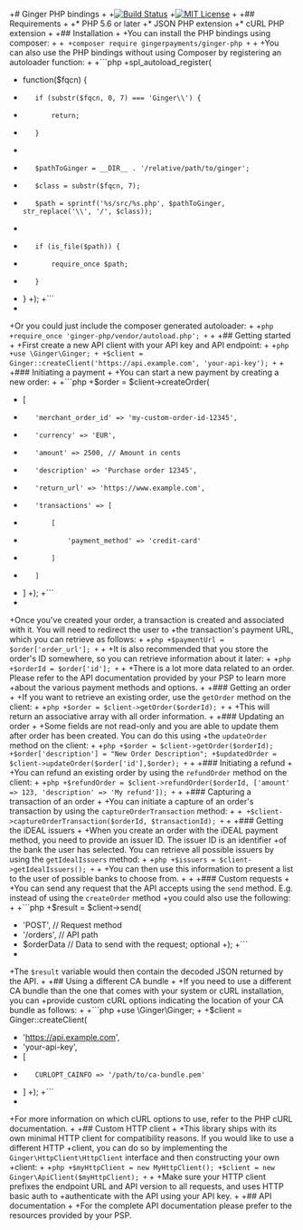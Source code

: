 +# Ginger PHP bindings
+
+[![Build Status](https://travis-ci.org/gingerpayments/ginger-php.svg)](https://travis-ci.org/gingerpayments/ginger-php)
+[![MIT License](https://img.shields.io/badge/license-MIT-brightgreen.svg)](https://github.com/gingerpayments/ginger-php/blob/master/LICENSE)
+
+## Requirements
+
+* PHP 5.6 or later
+* JSON PHP extension
+* cURL PHP extension
+
+## Installation
+
+You can install the PHP bindings using composer:
+
+```
+composer require gingerpayments/ginger-php
+```
+
+You can also use the PHP bindings without using Composer by registering an autoloader function:
+
+```php
+spl_autoload_register(
+    function($fqcn) {
+        if (substr($fqcn, 0, 7) === 'Ginger\\') {
+            return;
+        }
+
+        $pathToGinger = __DIR__ . '/relative/path/to/ginger';
+        $class = substr($fqcn, 7);
+        $path = sprintf('%s/src/%s.php', $pathToGinger, str_replace('\\', '/', $class));
+
+        if (is_file($path)) {
+            require_once $path;
+        }
+    }
+);
+```
+
+Or you could just include the composer generated autoloader:
+
+```php
+require_once 'ginger-php/vendor/autoload.php';
+```
+
+## Getting started
+
+First create a new API client with your API key and API endpoint:
+
+```php
+use \Ginger\Ginger;
+
+$client = Ginger::createClient('https://api.example.com', 'your-api-key');
+```
+
+### Initiating a payment
+
+You can start a new payment by creating a new order:
+
+```php
+$order = $client->createOrder(
+    [
+        'merchant_order_id' => 'my-custom-order-id-12345',
+        'currency' => 'EUR',
+        'amount' => 2500, // Amount in cents
+        'description' => 'Purchase order 12345',
+        'return_url' => 'https://www.example.com',
+        'transactions' => [
+            [
+                'payment_method' => 'credit-card'
+            ]
+        ]
+    ]
+);
+```
+
+Once you've created your order, a transaction is created and associated with it. You will need to redirect the user to
+the transaction's payment URL, which you can retrieve as follows:
+
+```php
+$paymentUrl = $order['order_url'];
+```
+
+It is also recommended that you store the order's ID somewhere, so you can retrieve information about it later:
+
+```php
+$orderId = $order['id'];
+```
+
+There is a lot more data related to an order. Please refer to the API documentation provided by your PSP to learn more
+about the various payment methods and options.
+
+### Getting an order
+
+If you want to retrieve an existing order, use the `getOrder` method on the client:
+
+```php
+$order = $client->getOrder($orderId);
+```
+
+This will return an associative array with all order information.
+
+### Updating an order
+
+Some fields are not read-only and you are able to update them after order has been created. You can do this using
+the `updateOrder` method on the client:
+
+```php
+$order = $client->getOrder($orderId);
+$order['description'] = "New Order Description";
+$updatedOrder = $client->updateOrder($order['id'],$order);
+```
+
+### Initiating a refund
+
+You can refund an existing order by using the `refundOrder` method on the client:
+
+```php
+$refundOrder = $client->refundOrder($orderId, ['amount' => 123, 'description' => 'My refund']);
+```
+
+### Capturing a transaction of an order
+
+You can initiate a capture of an order's transaction by using the `captureOrderTransaction` method:
+
+```
+$client->captureOrderTransaction($orderId, $transactionId);
+```
+
+### Getting the iDEAL issuers
+
+When you create an order with the iDEAL payment method, you need to provide an issuer ID. The issuer ID is an identifier
+of the bank the user has selected. You can retrieve all possible issuers by using the `getIdealIssuers` method:
+
+```php
+$issuers = $client->getIdealIssuers();
+```
+
+You can then use this information to present a list to the user of possible banks to choose from.
+
+
+### Custom requests
+
+You can send any request that the API accepts using the `send` method. E.g. instead of using the `createOrder` method
+you could also use the following:
+
+```php
+$result = $client->send(
+    'POST', // Request method
+    '/orders', // API path
+    $orderData // Data to send with the request; optional
+);
+```
+
+The `$result` variable would then contain the decoded JSON returned by the API.
+
+## Using a different CA bundle
+
+If you need to use a different CA bundle than the one that comes with your system or cURL installation, you can
+provide custom cURL options indicating the location of your CA bundle as follows:
+
+```php
+use \Ginger\Ginger;
+
+$client = Ginger::createClient(
+    'https://api.example.com',
+    'your-api-key', 
+    [
+        CURLOPT_CAINFO => '/path/to/ca-bundle.pem'
+    ]
+);
+```
+
+For more information on which cURL options to use, refer to the PHP cURL documentation.
+
+## Custom HTTP client
+
+This library ships with its own minimal HTTP client for compatibility reasons. If you would like to use a different HTTP
+client, you can do so by implementing the `Ginger\HttpClient\HttpClient` interface and then constructing your own
+client:
+
+```php
+$myHttpClient = new MyHttpClient();
+$client = new Ginger\ApiClient($myHttpClient);
+```
+
+Make sure your HTTP client prefixes the endpoint URL and API version to all requests, and uses HTTP basic auth to
+authenticate with the API using your API key.
+
+## API documentation
+
+For the complete API documentation please prefer to the resources provided by your PSP.